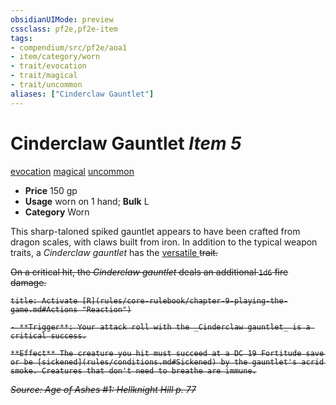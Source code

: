 ```yaml
---
obsidianUIMode: preview
cssclass: pf2e,pf2e-item
tags:
- compendium/src/pf2e/aoa1
- item/category/worn
- trait/evocation
- trait/magical
- trait/uncommon
aliases: ["Cinderclaw Gauntlet"]
---
```

# Cinderclaw Gauntlet *Item 5*  
[evocation](rules/traits/evocation.md)  [magical](rules/traits/magical.md)  [uncommon](rules/traits/uncommon.md)  

- **Price** 150 gp
- **Usage** worn on 1 hand; **Bulk** L
- **Category** Worn

This sharp-taloned spiked gauntlet appears to have been crafted from dragon scales, with claws built from iron. In addition to the typical weapon traits, a _Cinderclaw gauntlet_ has the [versatile <s>](rules/traits/versatile.md) trait.

On a critical hit, the _Cinderclaw gauntlet_ deals an additional `1d6` fire damage.

```ad-embed-ability
title: Activate [R](rules/core-rulebook/chapter-9-playing-the-game.md#Actions "Reaction")

- **Trigger**: Your attack roll with the _Cinderclaw gauntlet_ is a critical success.

**Effect** The creature you hit must succeed at a DC 19 Fortitude save or be [sickened](rules/conditions.md#Sickened) by the gauntlet's acrid smoke. Creatures that don't need to breathe are immune.
```

*Source: Age of Ashes #1: Hellknight Hill p. 77*